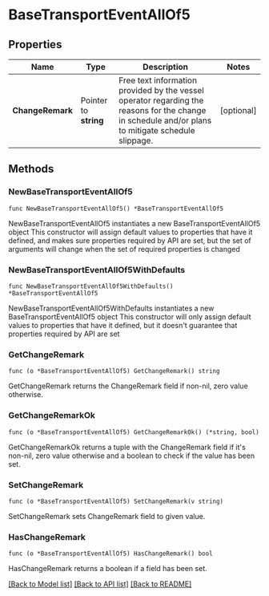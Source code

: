 # BaseTransportEventAllOf5

## Properties

Name | Type | Description | Notes
------------ | ------------- | ------------- | -------------
**ChangeRemark** | Pointer to **string** | Free text information provided by the vessel operator regarding the reasons for the change in schedule and/or plans to mitigate schedule slippage. | [optional] 

## Methods

### NewBaseTransportEventAllOf5

`func NewBaseTransportEventAllOf5() *BaseTransportEventAllOf5`

NewBaseTransportEventAllOf5 instantiates a new BaseTransportEventAllOf5 object
This constructor will assign default values to properties that have it defined,
and makes sure properties required by API are set, but the set of arguments
will change when the set of required properties is changed

### NewBaseTransportEventAllOf5WithDefaults

`func NewBaseTransportEventAllOf5WithDefaults() *BaseTransportEventAllOf5`

NewBaseTransportEventAllOf5WithDefaults instantiates a new BaseTransportEventAllOf5 object
This constructor will only assign default values to properties that have it defined,
but it doesn't guarantee that properties required by API are set

### GetChangeRemark

`func (o *BaseTransportEventAllOf5) GetChangeRemark() string`

GetChangeRemark returns the ChangeRemark field if non-nil, zero value otherwise.

### GetChangeRemarkOk

`func (o *BaseTransportEventAllOf5) GetChangeRemarkOk() (*string, bool)`

GetChangeRemarkOk returns a tuple with the ChangeRemark field if it's non-nil, zero value otherwise
and a boolean to check if the value has been set.

### SetChangeRemark

`func (o *BaseTransportEventAllOf5) SetChangeRemark(v string)`

SetChangeRemark sets ChangeRemark field to given value.

### HasChangeRemark

`func (o *BaseTransportEventAllOf5) HasChangeRemark() bool`

HasChangeRemark returns a boolean if a field has been set.


[[Back to Model list]](../README.md#documentation-for-models) [[Back to API list]](../README.md#documentation-for-api-endpoints) [[Back to README]](../README.md)


